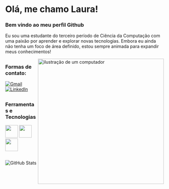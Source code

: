 # Olá, me chamo Laura!
### Bem vindo ao meu perfil Github

<p align="left"> 
 Eu sou uma estudante do terceiro período de Ciência da Computação com uma paixão por aprender e explorar novas tecnologias. Embora eu ainda não tenha um foco de área definido, estou sempre animada para expandir meus conhecimentos!
</p>

<img src="https://raw.githubusercontent.com/MicaelliMedeiros/micaellimedeiros/master/image/computer-illustration.png" alt="ilustração de um computador" min-width="400px" max-width="400px" width="400px" align="right">

##
### Formas de contato:

<p align="left">
  <a href="#" title="Gmail">
  <img src="https://img.shields.io/badge/-Gmail-FF0000?style=flat-square&labelColor=FF0000&logo=gmail&logoColor=white&link=https://mail.google.com/mail/u/0/#inbox?compose=GTvVlcSMScbXJpQwkRPjvsfqldmVflXPvTNbtbXqsBVpvsTLnMcbGZKdXqPtqpMTMfrNFQNZcxPdJ" alt="Gmail"/></a>
  <a href="#" title="LinkedIn">
  <img src="https://img.shields.io/badge/-Linkedin-0e76a8?style=flat-square&logo=Linkedin&logoColor=white&link=https://www.linkedin.com/in/laura-moroni-5585a62a0/" alt="LinkedIn"/></a>
</p>

##
### Ferramentas e Tecnologias

<img loading="lazy" src="https://cdn.jsdelivr.net/gh/devicons/devicon/icons/git/git-original.svg" width="40" height="40"/> <img loading="lazy" src="https://cdn.jsdelivr.net/gh/devicons/devicon@latest/icons/python/python-original.svg" width="40" height="40"/> <img loading="lazy" src="https://cdn.jsdelivr.net/gh/devicons/devicon@latest/icons/cplusplus/cplusplus-plain.svg" width="40" height="40"/>
          

##
![GitHub Stats](https://github-readme-stats.vercel.app/api/top-langs/?username=lauramoroni&theme=dark&hide_border=false&include_all_commits=true&count_private=true&layout=compact)



